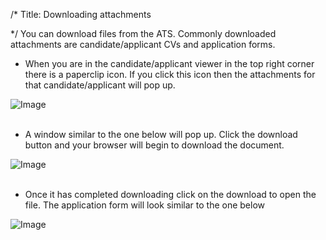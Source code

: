 /*
Title: Downloading attachments

*/
You can download files from the ATS. Commonly downloaded attachments are candidate/applicant CVs and application forms.  
  

- When you are in the candidate/applicant viewer in the top right corner there is a paperclip icon. If you click this icon then the attachments for that candidate/applicant will pop up.

![Image](https://s3.amazonaws.com/tw-desk/i/122167/attachment-inline/80110.20150608160407991.80110.20150608160407991s8Z2j)  
  <br>

- A window similar to the one below will pop up. Click the download button and your browser will begin to download the document.

![Image](https://s3.amazonaws.com/tw-desk/i/122167/attachment-inline/80110.20150608160314041.80110.20150608160314041sv2ts)  
  <br>

- Once it has completed downloading click on the download to open the file. The application form will look similar to the one below

![Image](https://s3.amazonaws.com/tw-desk/i/122167/attachment-inline/80110.20150608155927412.80110.20150608155927412Ly9LI)